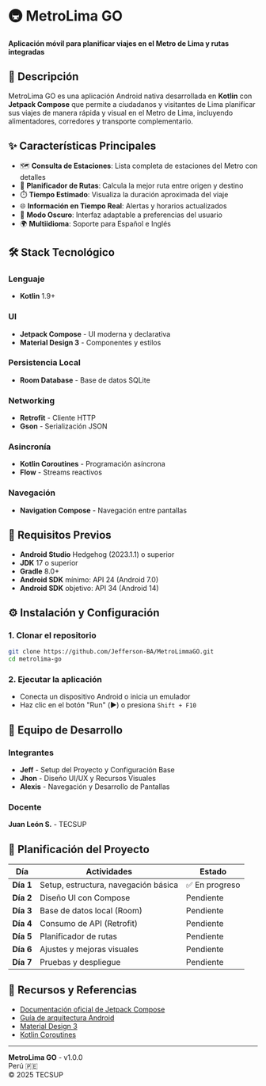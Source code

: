 # 🚇 MetroLima GO

**Aplicación móvil para planificar viajes en el Metro de Lima y rutas integradas**

## 📱 Descripción

MetroLima GO es una aplicación Android nativa desarrollada en **Kotlin** con **Jetpack Compose** que permite a ciudadanos y visitantes de Lima planificar sus viajes de manera rápida y visual en el Metro de Lima, incluyendo alimentadores, corredores y transporte complementario.

## ✨ Características Principales

- 🗺️ **Consulta de Estaciones**: Lista completa de estaciones del Metro con detalles
- 🚉 **Planificador de Rutas**: Calcula la mejor ruta entre origen y destino
- ⏱️ **Tiempo Estimado**: Visualiza la duración aproximada del viaje
- 🌐 **Información en Tiempo Real**: Alertas y horarios actualizados
- 🌙 **Modo Oscuro**: Interfaz adaptable a preferencias del usuario
- 🌍 **Multiidioma**: Soporte para Español e Inglés

## 🛠️ Stack Tecnológico

### Lenguaje
- **Kotlin** 1.9+

### UI
- **Jetpack Compose** - UI moderna y declarativa
- **Material Design 3** - Componentes y estilos

### Persistencia Local
- **Room Database** - Base de datos SQLite

### Networking
- **Retrofit** - Cliente HTTP
- **Gson** - Serialización JSON

### Asincronía
- **Kotlin Coroutines** - Programación asíncrona
- **Flow** - Streams reactivos

### Navegación
- **Navigation Compose** - Navegación entre pantallas

## 🚀 Requisitos Previos

- **Android Studio** Hedgehog (2023.1.1) o superior
- **JDK** 17 o superior
- **Gradle** 8.0+
- **Android SDK** mínimo: API 24 (Android 7.0)
- **Android SDK** objetivo: API 34 (Android 14)

## ⚙️ Instalación y Configuración

### 1. Clonar el repositorio
```bash
git clone https://github.com/Jefferson-BA/MetroLimmaGO.git
cd metrolima-go
```

### 2. Ejecutar la aplicación
- Conecta un dispositivo Android o inicia un emulador
- Haz clic en el botón "Run" (▶️) o presiona `Shift + F10`

## 👥 Equipo de Desarrollo

### Integrantes
- **Jeff** - Setup del Proyecto y Configuración Base
- **Jhon** - Diseño UI/UX y Recursos Visuales
- **Alexis** - Navegación y Desarrollo de Pantallas

### Docente
**Juan León S.** - TECSUP

## 📅 Planificación del Proyecto

| Día | Actividades | Estado |
|-----|-------------|--------|
| **Día 1** | Setup, estructura, navegación básica | ✅ En progreso |
| **Día 2** | Diseño UI con Compose |  Pendiente |
| **Día 3** | Base de datos local (Room) |  Pendiente |
| **Día 4** | Consumo de API (Retrofit) |  Pendiente |
| **Día 5** | Planificador de rutas |  Pendiente |
| **Día 6** | Ajustes y mejoras visuales |  Pendiente |
| **Día 7** | Pruebas y despliegue |  Pendiente |

## 📖 Recursos y Referencias

- [Documentación oficial de Jetpack Compose](https://developer.android.com/jetpack/compose)
- [Guía de arquitectura Android](https://developer.android.com/topic/architecture)
- [Material Design 3](https://m3.material.io/)
- [Kotlin Coroutines](https://kotlinlang.org/docs/coroutines-overview.html)

---

**MetroLima GO** - v1.0.0  
Perú 🇵🇪  
© 2025 TECSUP